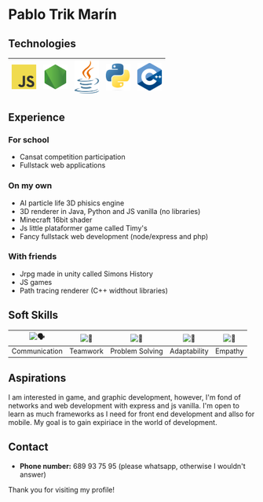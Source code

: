 # Pablo Trik Marín

## Technologies

| <img src="javascript.png" alt="JS" width="50"/> | <img src="express.png" alt="Express" width="50"/> | <img src="java.png" alt="Java" width="50"/> | <img src="python.png" alt="Python" width="50"/> | <img src="cpp.png" alt="C++" width="50"/> |
|--------------------------------------------------|--------------------------------------------------|----------------------------------------------|-------------------------------------------------|-------------------------------------------| 
## Experience

### For school
  - Cansat competition participation
  - Fullstack web applications

### On my own
  - AI particle life 3D phisics engine
  - 3D renderer in Java, Python and JS vanilla (no libraries)
  - Minecraft 16bit shader
  - Js little plataformer game called Timy's
  - Fancy fullstack web development (node/express and php)

### With friends
  - Jrpg made in unity called Simons History
  - JS games
  - Path tracing renderer (C++ widthout libraries)

## Soft Skills

| ![🗣️](comunication.png) | ![🤝](teamwork.png) | ![🧠](problem.png) | ![🔄](adaptability.png) | ![🤲](empaty.png) |
|----------------------------------|-----------------------------|-----------------------------------|---------------------------------|---------------------------|
| Communication | Teamwork | Problem Solving | Adaptability | Empathy |

## Aspirations

I am interested in game, and graphic development, however, I'm fond of networks and web development with express and js vanilla. I'm open to learn as much frameworks as I need for front end development and allso for mobile. My goal is to gain expiriace in the world of development.

## Contact

- **Phone number:** 689 93 75 95 (please whatsapp, otherwise I wouldn't answer)

Thank you for visiting my profile! 






<!--
**trmaa/trmaa** is a ✨ _special_ ✨ repository because its `README.md` (this file) appears on your GitHub profile.

Here are some ideas to get you started:

- 🔭 I’m currently working on ...
- 🌱 I’m currently learning ...
- 👯 I’m looking to collaborate on ...
- 🤔 I’m looking for help with ...
- 💬 Ask me about ...
- 📫 How to reach me: ...
- 😄 Pronouns: ...
- ⚡ Fun fact: ...
-->
